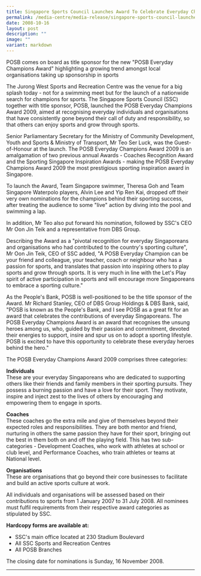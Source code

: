 ```yaml
---
title: Singapore Sports Council Launches Award To Celebrate Everyday Champions
permalink: /media-centre/media-release/singapore-sports-council-launches-award-to-celebrate-everyday-champions/
date: 2008-10-16
layout: post
description: ""
image: ""
variant: markdown
---
```

POSB comes on board as title sponsor for the new "POSB Everyday Champions Award" highlighting a growing trend amongst local organisations taking up sponsorship in sports

The Jurong West Sports and Recreation Centre was the venue for a big splash today - not for a swimming meet but for the launch of a nationwide search for champions for sports. The Singapore Sports Council (SSC) together with title sponsor, POSB, launched the POSB Everyday Champions Award 2009, aimed at recognising everyday individuals and organisations that have consistently gone beyond their call of duty and responsibility, so that others can enjoy sports and grow through sports.

Senior Parliamentary Secretary for the Ministry of Community Development, Youth and Sports &amp; Ministry of Transport, Mr Teo Ser Luck, was the Guest-of-Honour at the launch. The POSB Everyday Champions Award 2009 is an amalgamation of two previous annual Awards - Coaches Recognition Award and the Sporting Singapore Inspiration Awards - making the POSB Everyday Champions Award 2009 the most prestigious sporting inspiration award in Singapore.

To launch the Award, Team Singapore swimmer, Theresa Goh and Team Singapore Waterpolo players, Alvin Lee and Yip Ren Kai, dropped off their very own nominations for the champions behind their sporting success, after treating the audience to some "live" action by diving into the pool and swimming a lap.

In addition, Mr Teo also put forward his nomination, followed by SSC's CEO Mr Oon Jin Teik and a representative from DBS Group.

Describing the Award as a "pivotal recognition for everyday Singaporeans and organisations who had contributed to the country's sporting culture", Mr Oon Jin Teik, CEO of SSC added, "A POSB Everyday Champion can be your friend and colleague, your teacher, coach or neighbour who has a passion for sports, and translates that passion into inspiring others to play sports and grow through sports. It is very much in line with the Let's Play spirit of active participation in sports and will encourage more Singaporeans to embrace a sporting culture."

As the People's Bank, POSB is well-positioned to be the title sponsor of the Award. Mr Richard Stanley, CEO of DBS Group Holdings &amp; DBS Bank, said, "POSB is known as the People's Bank, and I see POSB as a great fit for an award that celebrates the contributions of everyday Singaporeans. The POSB Everyday Champions Award is an award that recognises the unsung heroes among us, who, guided by their passion and commitment, devoted their energies to support, insire and spur us on to adopt a sporting lifestyle. POSB is excited to have this opportunity to celebrate these everyday heroes behind the hero."

The POSB Everyday Champions Award 2009 comprises three categories:

**Individuals**
<br>
These are your everyday Singaporeans who are dedicated to supporting others like their friends and family members in their sporting pursuits. They possess a burning passion and have a love for their sport. They motivate, inspire and inject zest to the lives of others by encouraging and empowering them to engage in sports.

**Coaches**
<br>
These coaches go the extra mile and give of themselves beyond their expected roles and responsibilities. They are both mentor and friend, nurturing in others the same passion they have for their sport, bringing out the best in them both on and off the playing field. This has two sub-categories - Development Coaches, who work with athletes at school or club level, and Performance Coaches, who train athletes or teams at National level.

**Organisations**
<br>
These are organisations that go beyond their core businesses to facilitate and build an active sports culture at work.

All individuals and organisations will be assessed based on their contributions to sports from 1 January 2007 to 31 July 2008. All nominees must fulfil requirements from their respective award categories as stipulated by SSC. 

**Hardcopy forms are available at:**
* SSC's main office located at 230 Stadium Boulevard
* All SSC Sports and Recreation Centres
* All POSB Branches

The closing date for nominations is Sunday, 16 November 2008.

---